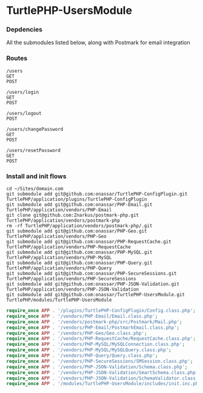 TurtlePHP-UsersModule
======================

### Depdencies
All the submodules listed below, along with Postmark for email integration

### Routes

`/users`  
`GET`  
`POST`  

`/users/login`  
`GET`  
`POST`

`/users/logout`  
`POST`

`/users/changePassword`  
`GET`  
`POST`

`/users/resetPassword`  
`GET`  
`POST`

### Install and init flows

```
cd ~/Sites/domain.com
git submodule add git@github.com:onassar/TurtlePHP-ConfigPlugin.git TurtlePHP/application/plugins/TurtlePHP-ConfigPlugin
git submodule add git@github.com:onassar/PHP-Email.git TurtlePHP/application/vendors/PHP-Email
git clone git@github.com:Znarkus/postmark-php.git TurtlePHP/application/vendors/postmark-php
rm -rf TurtlePHP/application/vendors/postmark-php/.git
git submodule add git@github.com:onassar/PHP-Geo.git TurtlePHP/application/vendors/PHP-Geo
git submodule add git@github.com:onassar/PHP-RequestCache.git TurtlePHP/application/vendors/PHP-RequestCache
git submodule add git@github.com:onassar/PHP-MySQL.git TurtlePHP/application/vendors/PHP-MySQL
git submodule add git@github.com:onassar/PHP-Query.git TurtlePHP/application/vendors/PHP-Query
git submodule add git@github.com:onassar/PHP-SecureSessions.git TurtlePHP/application/vendors/PHP-SecureSessions
git submodule add git@github.com:onassar/PHP-JSON-Validation.git TurtlePHP/application/vendors/PHP-JSON-Validation
git submodule add git@github.com:onassar/TurtlePHP-UsersModule.git TurtlePHP/modules/TurtlePHP-UsersModule
```

``` php
require_once APP . '/plugins/TurtlePHP-ConfigPlugin/Config.class.php';
require_once APP . '/vendors/PHP-Email/Email.class.php';
require_once APP . '/vendors/postmark-php/src/Postmark/Mail.php';
require_once APP . '/vendors/PHP-Email/PostmarkEmail.class.php';
require_once APP . '/vendors/PHP-Geo/Geo.class.php';
require_once APP . '/vendors/PHP-RequestCache/RequestCache.class.php';
require_once APP . '/vendors/PHP-MySQL/MySQLConnection.class.php';
require_once APP . '/vendors/PHP-MySQL/MySQLQuery.class.php';
require_once APP . '/vendors/PHP-Query/Query.class.php';
require_once APP . '/vendors/PHP-SecureSessions/SMSession.class.php';
require_once APP . '/vendors/PHP-JSON-Validation/Schema.class.php';
require_once APP . '/vendors/PHP-JSON-Validation/SmartSchema.class.php';
require_once APP . '/vendors/PHP-JSON-Validation/SchemaValidator.class.php';
require_once APP . '/modules/TurtlePHP-UsersModule/includes/init.inc.php';
```
